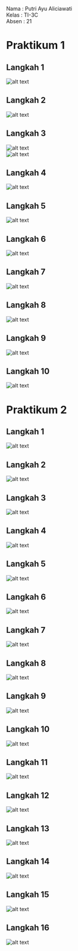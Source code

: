 Nama : Putri Ayu Aliciawati  
Kelas : TI-3C  
Absen : 21  

# Praktikum 1
## Langkah 1
![alt text](image.png)
## Langkah 2
![alt text](image-1.png)
## Langkah 3  
![alt text](image-2.png)  
![alt text](image-3.png)  
## Langkah 4
![alt text](image-4.png)  
## Langkah 5
![alt text](image-5.png)
## Langkah 6
![alt text](image-6.png)
## Langkah 7  
![alt text](image-7.png)
## Langkah 8
![alt text](image-8.png)
## Langkah 9
![alt text](image-9.png)
## Langkah 10
![alt text](image-10.png)

# Praktikum 2
## Langkah 1
![alt text](image-11.png)
## Langkah 2
![alt text](image-12.png)
## Langkah 3
![alt text](image-13.png)
## Langkah 4
![alt text](image-14.png)
## Langkah 5
![alt text](image-15.png)
## Langkah 6
![alt text](image-16.png)
## Langkah 7
![alt text](image-17.png)
## Langkah 8
![alt text](image-18.png)
## Langkah 9
![alt text](image-19.png)
## Langkah 10
![alt text](image-20.png)
## Langkah 11 
![alt text](image-21.png)
## Langkah 12
![alt text](image-22.png)
## Langkah 13
![alt text](image-23.png)
## Langkah 14
![alt text](image-24.png)
## Langkah 15
![alt text](image-25.png)
## Langkah 16
![alt text](image-26.png)
